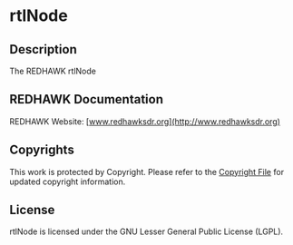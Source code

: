 # rtlNode

## Description
The REDHAWK rtlNode

## REDHAWK Documentation

REDHAWK Website: [www.redhawksdr.org](http://www.redhawksdr.org)

## Copyrights

This work is protected by Copyright. Please refer to the [Copyright File](COPYRIGHT) for updated copyright information.

## License

rtlNode is licensed under the GNU Lesser General Public License (LGPL).
